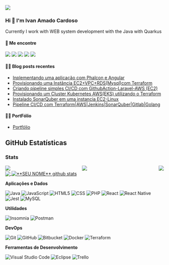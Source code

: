 <img src="![YOUR github stats](https://github-readme-stats.vercel.app/api?username=peacevan)
">

### Hi 👋 I'm Ivan Amado Cardoso
Currently I work with WEB system development with the Java with Quarkus 

#### 🔗 Me encontre

[<img src="https://img.shields.io/badge/twitter-%231DA1F2.svg?&style=for-the-badge&logo=twitter&logoColor=white" />](https://twitter.com/@peacevan)
[<img src="https://img.shields.io/badge/medium-%2312100E.svg?&style=for-the-badge&logo=medium&logoColor=white" />](https://medium.com/@peacevan) 
[<img src="https://img.shields.io/badge/linkedin-%230077B5.svg?&style=for-the-badge&logo=linkedin&logoColor=white" />](https://www.linkedin.com/in/ivan-amado-developer/)
[<img src = "https://img.shields.io/badge/instagram-%23E4405F.svg?&style=for-the-badge&logo=instagram&logoColor=white">](https://www.instagram.com/ivanamadocardoso/) 
[<img src = "https://img.shields.io/badge/facebook-%231877F2.svg?&style=for-the-badge&logo=facebook&logoColor=white">](https://www.facebook.com/peacevan)

#### ✍🏻 Blog posts recentes

<!-- BLOG:START -->

- [Inplementando uma aplicação com Phalcon e Angular](https://medium.com/@peacevan/criando-api-com-phalcon-83779d21141c)
- [Provisionando uma Instância EC2+VPC+RDS(Mysql)com Terraform](https://medium.com/@peacevan/instalando-o-sonarquber-em-uma-inst%C3%A2ncia-ec2-51c79ef3d522)
- [Criando pipeline simples CI/CD com GithubAction-Laravel-AWS (EC2)](https://medium.com/@peacevan/instalando-o-sonarquber-em-uma-inst%C3%A2ncia-ec2-51c79ef3d522)
- [Provisionando um Cluster Kubernetes AWS(EKS) utilizando o Terraform](https://medium.com/@peacevan/instalando-o-sonarquber-em-uma-inst%C3%A2ncia-ec2-51c79ef3d522)
- [Instalado SonarQuber em uma instancia EC2-Linux](https://medium.com/@peacevan/instalando-o-sonarquber-em-uma-inst%C3%A2ncia-ec2-51c79ef3d522)
- [Pipeline CI/CD com Terraform|AWS|Jenkins|SonarQuber|Gitlab|Golang](https://medium.com/@peacevan/pipeline-ci-cd-com-terraform-aws-jenkins-sonarquber-gitlab-golang-c9f1b79ae379)
<!-- BLOG:END -->
 
#### ✍🏻 PortFólio
- [Portfólio](https://peacevan.github.io/)


## **GitHub Estatísticas**

  ### Stats
<div style="display: flex; justify-content: space-between;">
  <img src="https://github-profile-summary-cards.vercel.app/api/cards/profile-details?username=peacevan&theme=dracula">
  <img src="https://github-profile-summary-cards.vercel.app/api/cards/repos-per-language?username=peacevan&theme=dracula">
  <img src="https://github-profile-summary-cards.vercel.app/api/cards/most-commit-language?username=peacevan&theme=dracula">
</div>

<a href="https://github.com/peacevan">
  <img align="center" src="https://github-readme-stats.vercel.app/api/top-langs/?username=peacevan&theme=dracula&hide_langs_below=1" />
</a>

<a href="https://github.com/peacevan">
 <img align="center" src="https://github-readme-stats.vercel.app/api?username=peacevan&show_icons=true&theme=dracula&line_height=27" alt="**SEU NOME** github stats"/>
</a>

**Aplicações e Dados**


  ![Java](https://img.shields.io/badge/-Java-333333?style=flat&logo=Java&logoColor=007396)
  ![JavaScript](https://img.shields.io/badge/-JavaScript-333333?style=flat&logo=javascript)
  ![HTML5](https://img.shields.io/badge/-HTML5-333333?style=flat&logo=HTML5)
  ![CSS](https://img.shields.io/badge/-CSS-333333?style=flat&logo=CSS3&logoColor=1572B6)
  ![PHP](https://img.shields.io/badge/-php-333333?style=flat&logo=PHP)
  ![React](https://img.shields.io/badge/-React-333333?style=flat&logo=react)
  ![React Native](https://img.shields.io/badge/-React%20Native-333333?style=flat&logo=react)
  ![Jest](https://img.shields.io/badge/-Jest-333333?style=flat&logo=jest)
  ![MySQL](https://img.shields.io/badge/-MySQL-333333?style=flat&logo=mysql)

**Utilidades**

  ![Insomnia](https://img.shields.io/badge/-Insomnia-333333?style=flat&logo=insomnia)
  ![Postman](https://img.shields.io/badge/-Postman-333333?style=flat&logo=postman)

**DevOps**

  ![Git](https://img.shields.io/badge/-Git-333333?style=flat&logo=git)
  ![GitHub](https://img.shields.io/badge/-GitHub-333333?style=flat&logo=github)
  ![Bitbucket](https://img.shields.io/badge/-Bitbucket-333333?style=flat&logo=bitbucket)
  ![Docker](https://img.shields.io/badge/-Docker-333333?style=flat&logo=docker)
  ![Terraform](https://img.shields.io/badge/-Docker-333333?style=flat&logo=docker)
 

**Ferramentas de Desenvolvimento**

  ![Visual Studio Code](https://img.shields.io/badge/-Visual%20Studio%20Code-333333?style=flat&logo=visual-studio-code&logoColor=007ACC)
  ![Eclipse](https://img.shields.io/badge/-Eclipse-333333?style=flat&logo=eclipse-ide&logoColor=2C2255)
  ![Trello](https://img.shields.io/badge/-Trello-333333?style=flat&logo=trello&logoColor=007ACC)
 

<br/>


